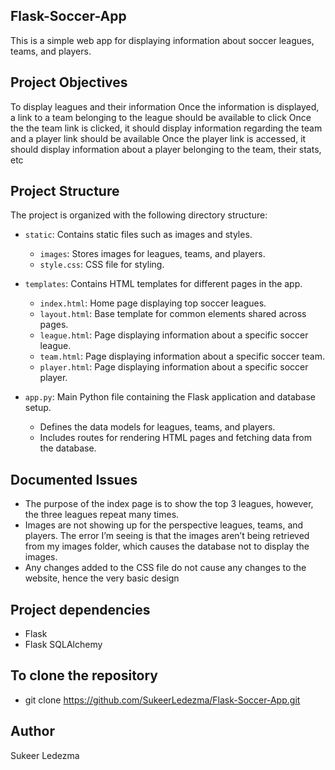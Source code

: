 ## Flask-Soccer-App
This is a simple web app for displaying information about soccer leagues, teams, and players.

## Project Objectives
To display leagues and their information
Once the information is displayed, a link to a team belonging to the league should be available to click
Once the the team link is clicked, it should display information regarding the team and a player link should be available
Once the player link is accessed, it should display information about a player belonging to the team, their stats, etc

## Project Structure

The project is organized with the following directory structure:

- `static`: Contains static files such as images and styles.
    - `images`: Stores images for leagues, teams, and players.
    - `style.css`: CSS file for styling.

- `templates`: Contains HTML templates for different pages in the app.
    - `index.html`: Home page displaying top soccer leagues.
    - `layout.html`: Base template for common elements shared across pages.
    - `league.html`: Page displaying information about a specific soccer league.
    - `team.html`: Page displaying information about a specific soccer team.
    - `player.html`: Page displaying information about a specific soccer player.
    
- `app.py`: Main Python file containing the Flask application and database setup.
    - Defines the data models for leagues, teams, and players.
    - Includes routes for rendering HTML pages and fetching data from the database.

## Documented Issues
- The purpose of the index page is to show the top 3 leagues, however, the three leagues repeat many times. 
- Images are not showing up for the perspective leagues, teams, and players. The error I’m seeing is that the images aren’t being retrieved from my images folder, which 
  causes the database not to display the images.
- Any changes added to the CSS file do not cause any changes to the website, hence the very basic design

## Project dependencies
- Flask
- Flask SQLAlchemy

## To clone the repository
- git clone https://github.com/SukeerLedezma/Flask-Soccer-App.git

## Author
Sukeer Ledezma
